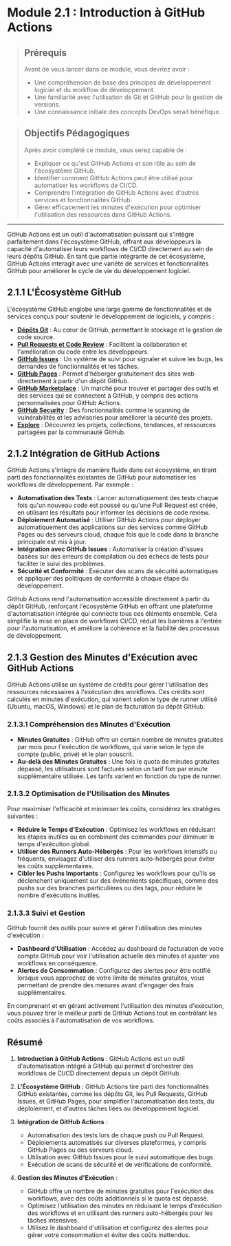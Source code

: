 # Module 2.1 : Introduction à GitHub Actions 

<blockquote>
  <h2>Prérequis</h2>
  <p>Avant de vous lancer dans ce module, vous devriez avoir :</p>
  <ul>
    <li>Une compréhension de base des principes de développement logiciel et du workflow de développement.</li>
    <li>Une familiarité avec l'utilisation de Git et GitHub pour la gestion de versions.</li>
    <li>Une connaissance initiale des concepts DevOps serait bénéfique.</li>
  </ul>
</blockquote>

<blockquote>
  <h2>Objectifs Pédagogiques</h2>
  <p>Après avoir complété ce module, vous serez capable de :</p>
  <ul>
    <li>Expliquer ce qu'est GitHub Actions et son rôle au sein de l'écosystème GitHub.</li>
    <li>Identifier comment GitHub Actions peut être utilisé pour automatiser les workflows de CI/CD.</li>
    <li>Comprendre l'intégration de GitHub Actions avec d'autres services et fonctionnalités GitHub.</li>
    <li>Gérer efficacement les minutes d'exécution pour optimiser l'utilisation des ressources dans GitHub Actions.</li>
  </ul>
</blockquote>

---

GitHub Actions est un outil d'automatisation puissant qui s'intègre parfaitement dans l'écosystème GitHub, offrant aux développeurs la capacité d'automatiser leurs workflows de CI/CD directement au sein de leurs dépôts GitHub. En tant que partie intégrante de cet écosystème, GitHub Actions interagit avec une variété de services et fonctionnalités GitHub pour améliorer le cycle de vie du développement logiciel.

## 2.1.1 L'Écosystème GitHub

L'écosystème GitHub englobe une large gamme de fonctionnalités et de services conçus pour soutenir le développement de logiciels, y compris :


- [**Dépôts Git**](https://docs.github.com/fr/repositories) : Au cœur de GitHub, permettant le stockage et la gestion de code source.
- [**Pull Requests et Code Review**](https://docs.github.com/fr/pull-requests/collaborating-with-pull-requests/proposing-changes-to-your-work-with-pull-requests/about-pull-requests) : Facilitent la collaboration et l'amélioration du code entre les développeurs.
- [**GitHub Issues**](https://docs.github.com/fr/issues/tracking-your-work-with-issues/about-issues) : Un système de suivi pour signaler et suivre les bugs, les demandes de fonctionnalités et les tâches.
- [**GitHub Pages**](https://pages.github.com/) : Permet d'héberger gratuitement des sites web directement à partir d'un dépôt GitHub.
- [**GitHub Marketplace**](https://github.com/marketplace) : Un marché pour trouver et partager des outils et des services qui se connectent à GitHub, y compris des actions personnalisées pour GitHub Actions.
- [**GitHub Security**](https://github.com/features/security) : Des fonctionnalités comme le scanning de vulnérabilités et les advisories pour améliorer la sécurité des projets.
- [**Explore**](https://github.com/explore) : Découvrez les projets, collections, tendances, et ressources partagées par la communauté GitHub.

## 2.1.2 Intégration de GitHub Actions

GitHub Actions s'intègre de manière fluide dans cet écosystème, en tirant parti des fonctionnalités existantes de GitHub pour automatiser les workflows de développement. Par exemple :

- **Automatisation des Tests** : Lancer automatiquement des tests chaque fois qu'un nouveau code est poussé ou qu'une Pull Request est créée, en utilisant les résultats pour informer les décisions de code review.
- **Déploiement Automatisé** : Utiliser GitHub Actions pour déployer automatiquement des applications sur des services comme GitHub Pages ou des serveurs cloud, chaque fois que le code dans la branche principale est mis à jour.
- **Intégration avec GitHub Issues** : Automatiser la création d'issues basées sur des erreurs de compilation ou des échecs de tests pour faciliter le suivi des problèmes.
- **Sécurité et Conformité** : Exécuter des scans de sécurité automatiques et appliquer des politiques de conformité à chaque étape du développement.

GitHub Actions rend l'automatisation accessible directement à partir du dépôt GitHub, renforçant l'écosystème GitHub en offrant une plateforme d'automatisation intégrée qui connecte tous ces éléments ensemble. Cela simplifie la mise en place de workflows CI/CD, réduit les barrières à l'entrée pour l'automatisation, et améliore la cohérence et la fiabilité des processus de développement.


## 2.1.3 Gestion des Minutes d'Exécution avec GitHub Actions

GitHub Actions utilise un système de crédits pour gérer l'utilisation des ressources nécessaires à l'exécution des workflows. Ces crédits sont calculés en minutes d'exécution, qui varient selon le type de runner utilisé (Ubuntu, macOS, Windows) et le plan de facturation du dépôt GitHub.

### 2.1.3.1 Compréhension des Minutes d'Exécution

- **Minutes Gratuites** : GitHub offre un certain nombre de minutes gratuites par mois pour l'exécution de workflows, qui varie selon le type de compte (public, privé) et le plan souscrit.
- **Au-delà des Minutes Gratuites** : Une fois le quota de minutes gratuites dépassé, les utilisateurs sont facturés selon un tarif fixe par minute supplémentaire utilisée. Les tarifs varient en fonction du type de runner.

### 2.1.3.2 Optimisation de l'Utilisation des Minutes

Pour maximiser l'efficacité et minimiser les coûts, considérez les stratégies suivantes :

- **Réduire le Temps d'Exécution** : Optimisez les workflows en réduisant les étapes inutiles ou en combinant des commandes pour diminuer le temps d'exécution global.
- **Utiliser des Runners Auto-Hébergés** : Pour les workflows intensifs ou fréquents, envisagez d'utiliser des runners auto-hébergés pour éviter les coûts supplémentaires.
- **Cibler les Pushs Importants** : Configurez les workflows pour qu'ils se déclenchent uniquement sur des événements spécifiques, comme des pushs sur des branches particulières ou des tags, pour réduire le nombre d'exécutions inutiles.

### 2.1.3.3 Suivi et Gestion

GitHub fournit des outils pour suivre et gérer l'utilisation des minutes d'exécution :

- **Dashboard d'Utilisation** : Accédez au dashboard de facturation de votre compte GitHub pour voir l'utilisation actuelle des minutes et ajuster vos workflows en conséquence.
- **Alertes de Consommation** : Configurez des alertes pour être notifié lorsque vous approchez de votre limite de minutes gratuites, vous permettant de prendre des mesures avant d'engager des frais supplémentaires.

En comprenant et en gérant activement l'utilisation des minutes d'exécution, vous pouvez tirer le meilleur parti de GitHub Actions tout en contrôlant les coûts associés à l'automatisation de vos workflows.


## Résumé

1. **Introduction à GitHub Actions** : GitHub Actions est un outil d'automatisation intégré à GitHub qui permet d'orchestrer des workflows de CI/CD directement depuis un dépôt GitHub.

2. **L'Écosystème GitHub** : GitHub Actions tire parti des fonctionnalités GitHub existantes, comme les dépôts Git, les Pull Requests, GitHub Issues, et GitHub Pages, pour simplifier l'automatisation des tests, du déploiement, et d'autres tâches liées au développement logiciel.

3. **Intégration de GitHub Actions** :
   - Automatisation des tests lors de chaque push ou Pull Request.
   - Déploiements automatisés sur diverses plateformes, y compris GitHub Pages ou des serveurs cloud.
   - Utilisation avec GitHub Issues pour le suivi automatique des bugs.
   - Exécution de scans de sécurité et de vérifications de conformité.

4. **Gestion des Minutes d'Exécution** :
   - GitHub offre un nombre de minutes gratuites pour l'exécution des workflows, avec des coûts additionnels si le quota est dépassé.
   - Optimisez l'utilisation des minutes en réduisant le temps d'exécution des workflows et en utilisant des runners auto-hébergés pour les tâches intensives.
   - Utilisez le dashboard d'utilisation et configurez des alertes pour gérer votre consommation et éviter des coûts inattendus.


